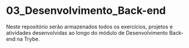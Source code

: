 # 03_Desenvolvimento_Back-end

Neste repositório serão armazenados todos os exercícios, projetos e atividades desenvolvidas ao longo do módulo de Desenvolvimento Back-end na Trybe.
